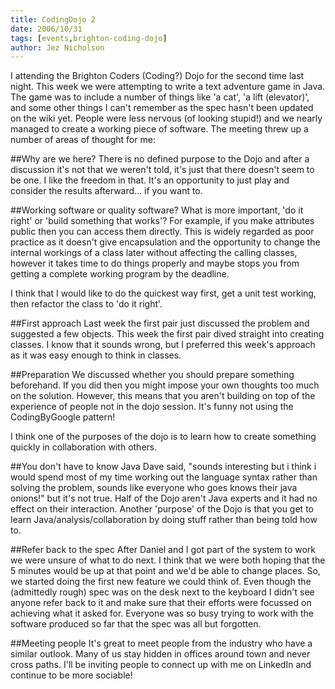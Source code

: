 ```yaml
---
title: CodingDojo 2
date: 2006/10/31
tags: [events,brighton-coding-dojo]
author: Jez Nicholson
---
```

I attending the Brighton Coders (Coding?) Dojo for the second time last night. This week we were attempting to write a text adventure game in Java. The game was to include a number of things like 'a cat', 'a lift (elevator)', and some other things I can't remember as the spec hasn't been updated on the wiki yet. People were less nervous (of looking stupid!) and we nearly managed to create a working piece of software. The meeting threw up a number of areas of thought for me:

##Why are we here?
There is no defined purpose to the Dojo and after a discussion it's not that we weren't told, it's just that there doesn't seem to be one. I like the freedom in that. It's an opportunity to just play and consider the results afterward... if you want to.

##Working software or quality software?
What is more important, 'do it right' or 'build something that works'? For example, if you make attributes public then you can access them directly. This is widely regarded as poor practice as it doesn't give encapsulation and the opportunity to change the internal workings of a class later without affecting the calling classes, however it takes time to do things properly and maybe stops you from getting a complete working program by the deadline.

I think that I would like to do the quickest way first, get a unit test working, then refactor the class to 'do it right'.

##First approach
Last week the first pair just discussed the problem and suggested a few objects. This week the first pair dived straight into creating classes. I know that it sounds wrong, but I preferred this week's approach as it was easy enough to think in classes.

##Preparation
We discussed whether you should prepare something beforehand. If you did then you might impose your own thoughts too much on the solution. However, this means that you aren't building on top of the experience of people not in the dojo session. It's funny not using the CodingByGoogle pattern!

I think one of the purposes of the dojo is to learn how to create something quickly in collaboration with others.

##You don't have to know Java
Dave said, "sounds interesting but i think i would spend most of my time working out the language syntax rather than solving the problem, sounds like everyone who goes knows their java onions!" but it's not true. Half of the Dojo aren't Java experts and it had no effect on their interaction. Another 'purpose' of the Dojo is that you get to learn Java/analysis/collaboration by doing stuff rather than being told how to.

##Refer back to the spec
After Daniel and I got part of the system to work we were unsure of what to do next. I think that we were both hoping that the 5 minutes would be up at that point and we'd be able to change places. So, we started doing the first new feature we could think of. Even though the (admittedly rough) spec was on the desk next to the keyboard I didn't see anyone refer back to it and make sure that their efforts were focussed on achieving what it asked for. Everyone was so busy trying to work with the software produced so far that the spec was all but forgotten.

##Meeting people
It's great to meet people from the industry who have a similar outlook. Many of us stay hidden in offices around town and never cross paths. I'll be inviting people to connect up with me on LinkedIn and continue to be more sociable!